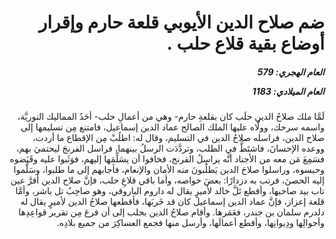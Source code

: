 <h1 dir="rtl">ضم صلاح الدين الأيوبي قلعة حارم وإقرار أوضاع بقية قلاع حلب .</h1>

<h5 dir="rtl">العام الهجري:  579

العام الميلادي: 1183

</h5>

<p dir="rtl">لَمَّا ملك صلاحُ الدين حلَب كان بقلعةِ حارم- وهي من أعمالِ حلب- أحَدُ المماليك النوريَّة، واسمه سرحك، وولَّاه عليها الملك الصالح عماد الدين إسماعيل، فامتنع مِن تسليمها إلى صلاح الدين، فراسله صلاحُ الدين في التسليم، وقال له: اطلُبْ مِن الإقطاع ما أردت، ووعده الإحسانَ، فاشتَطَّ في الطلب، وتردَّدَت الرسلُ بينهما، فراسل الفرنجَ ليحتميَ بهم، فسَمِعَ مَن معه من الأجناد أنَّه يراسِلُ الفرنج، فخافوا أن يسَلِّمَها إليهم، فوَثَبوا عليه وقَبَضوه وحبسوه، وراسلوا صلاحَ الدين يَطلُبونَ منه الأمان والإنعام، فأجابهم إلى ما طلبوا، وسَلَّموا إليه الحصنَ، فرتب به دزدارًا: بعضَ خواصه، وأما باقي قلاعِ حلب، فإنَّ صلاح الدين أقرَّ عين تاب بيد صاحبها، وأقطع تَلَّ خالد لأميرٍ يقال له داروم الباروقي، وهو صاحِبُ تل باشر، وأمَّا قلعة إعزاز، فإنَّ عماد الدين إسماعيل كان قد خَربَها، فأقطعها صلاحُ الدين لأميرٍ يقال له دلدرم سلمان بن جندر، فعَمَرها. وأقام صلاحُ الدين بحلب إلى أن فرغ مِن تقرير قواعِدِها وأحوالِها ودِيوانِها، وأقطع أعمالَها، وأرسل منها فجمع العساكِرَ من جميع بلادِه.</p></br>
